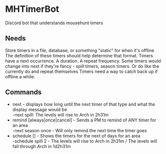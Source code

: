 # MHTimerBot
Discord bot that understands mousehunt timers

## Needs
Store timers in a file, database, or something "static" for when it's offline
The definition of these timers should help determine that format.
Timers have a next occurrence. A duration. A repeat frequency. Some timers would change into next if they're fancy - spill timers, season timers. Or do like the currently do and repeat themselves
Timers need a way to catch back up if offline a while.

## Commands

* next <area> - displays how long until the next timer of that type and what the display message would be  
  -next spill: The levels will rise to Arch in 2h31m  
* remind <area> [always|once|cancel] - Sends a PM to remind of ANY timer for an area  
  -next season once - Will only remind the next time the timer goes  
* schedule <area> [<number>] - Shows the timers for the next <number> of days for an area  
  -schedule spill 2 - The levels will rise to Arch in 2h31m / The levels will fall through Arch in 1d2h31m
  
